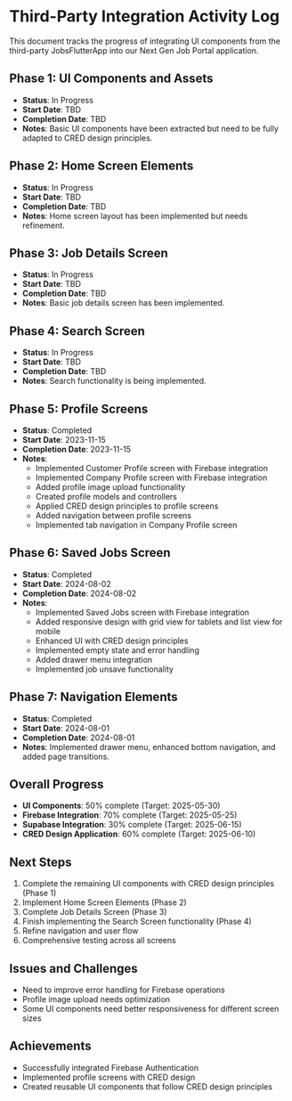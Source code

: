 # Third-Party Integration Activity Log

This document tracks the progress of integrating UI components from the third-party JobsFlutterApp into our Next Gen Job Portal application.

## Phase 1: UI Components and Assets
- **Status**: In Progress
- **Start Date**: TBD
- **Completion Date**: TBD
- **Notes**: Basic UI components have been extracted but need to be fully adapted to CRED design principles.

## Phase 2: Home Screen Elements
- **Status**: In Progress
- **Start Date**: TBD
- **Completion Date**: TBD
- **Notes**: Home screen layout has been implemented but needs refinement.

## Phase 3: Job Details Screen
- **Status**: In Progress
- **Start Date**: TBD
- **Completion Date**: TBD
- **Notes**: Basic job details screen has been implemented.

## Phase 4: Search Screen
- **Status**: In Progress
- **Start Date**: TBD
- **Completion Date**: TBD
- **Notes**: Search functionality is being implemented.

## Phase 5: Profile Screens
- **Status**: Completed
- **Start Date**: 2023-11-15
- **Completion Date**: 2023-11-15
- **Notes**:
  - Implemented Customer Profile screen with Firebase integration
  - Implemented Company Profile screen with Firebase integration
  - Added profile image upload functionality
  - Created profile models and controllers
  - Applied CRED design principles to profile screens
  - Added navigation between profile screens
  - Implemented tab navigation in Company Profile screen

## Phase 6: Saved Jobs Screen
- **Status**: Completed
- **Start Date**: 2024-08-02
- **Completion Date**: 2024-08-02
- **Notes**:
  - Implemented Saved Jobs screen with Firebase integration
  - Added responsive design with grid view for tablets and list view for mobile
  - Enhanced UI with CRED design principles
  - Implemented empty state and error handling
  - Added drawer menu integration
  - Implemented job unsave functionality

## Phase 7: Navigation Elements
- **Status**: Completed
- **Start Date**: 2024-08-01
- **Completion Date**: 2024-08-01
- **Notes**: Implemented drawer menu, enhanced bottom navigation, and added page transitions.

## Overall Progress
- **UI Components**: 50% complete (Target: 2025-05-30)
- **Firebase Integration**: 70% complete (Target: 2025-05-25)
- **Supabase Integration**: 30% complete (Target: 2025-06-15)
- **CRED Design Application**: 60% complete (Target: 2025-06-10)

## Next Steps
1. Complete the remaining UI components with CRED design principles (Phase 1)
2. Implement Home Screen Elements (Phase 2)
3. Complete Job Details Screen (Phase 3)
4. Finish implementing the Search Screen functionality (Phase 4)
5. Refine navigation and user flow
6. Comprehensive testing across all screens

## Issues and Challenges
- Need to improve error handling for Firebase operations
- Profile image upload needs optimization
- Some UI components need better responsiveness for different screen sizes

## Achievements
- Successfully integrated Firebase Authentication
- Implemented profile screens with CRED design
- Created reusable UI components that follow CRED design principles
